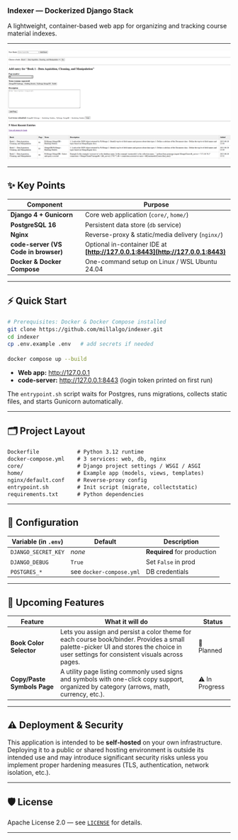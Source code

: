 ### Indexer — Dockerized Django Stack

A lightweight, container-based web app for organizing and tracking course material indexes.

---

![Main dashboard](docs/images/screenshot.png)

---

## ✨ Key Points

| Component                            | Purpose                                                                         |
| ------------------------------------ | ------------------------------------------------------------------------------- |
| **Django 4 + Gunicorn**              | Core web application (`core/`, `home/`)                                         |
| **PostgreSQL 16**                    | Persistent data store (`db` service)                                            |
| **Nginx**                            | Reverse-proxy & static/media delivery (`nginx/`)                                |
| **code-server (VS Code in browser)** | Optional in-container IDE at **[http://127.0.0.1:8443](http://127.0.0.1:8443)** |
| **Docker & Docker Compose**          | One-command setup on Linux / WSL Ubuntu 24.04                                   |

---

## ⚡ Quick Start

```bash
# Prerequisites: Docker & Docker Compose installed
git clone https://github.com/millalgo/indexer.git
cd indexer
cp .env.example .env   # add secrets if needed

docker compose up --build
```

* **Web app:** <a href="http://127.0.0.1" target="_blank" rel="noopener noreferrer">http://127.0.0.1</a>
* **code-server:** <a href="http://127.0.0.1:8443" target="_blank" rel="noopener noreferrer">http://127.0.0.1:8443</a> (login token printed on first run)

The `entrypoint.sh` script waits for Postgres, runs migrations, collects static files, and starts Gunicorn automatically.

---

## 🗂️ Project Layout

```
Dockerfile            # Python 3.12 runtime
docker-compose.yml    # 3 services: web, db, nginx
core/                 # Django project settings / WSGI / ASGI
home/                 # Example app (models, views, templates)
nginx/default.conf    # Reverse-proxy config
entrypoint.sh         # Init script (migrate, collectstatic)
requirements.txt      # Python dependencies
```

---

## 🔧 Configuration

| Variable (in `.env`) | Default                  | Description                 |
| -------------------- | ------------------------ | --------------------------- |
| `DJANGO_SECRET_KEY`  | *none*                   | **Required** for production |
| `DJANGO_DEBUG`       | `True`                   | Set `False` in prod         |
| `POSTGRES_*`         | see `docker-compose.yml` | DB credentials              |

---

## 🚧 Upcoming Features

| Feature                    | What it will do                                                                                                                                                                       | Status     |
| -------------------------- | ------------------------------------------------------------------------------------------------------------------------------------------------------------------------------------- | ---------- |
| **Book Color Selector**    | Lets you assign and persist a color theme for each course book/binder. Provides a small palette-picker UI and stores the choice in user settings for consistent visuals across pages. | 🎯 Planned |
| **Copy/Paste Symbols Page**| A utility page listing commonly used signs and symbols with one-click copy support, organized by category (arrows, math, currency, etc.). | ⚠️ In Progress |


---

## ⚠️ Deployment & Security

This application is intended to be **self‑hosted** on your own infrastructure. Deploying it to a public or shared hosting environment is outside its intended use and may introduce significant security risks unless you implement proper hardening measures (TLS, authentication, network isolation, etc.).

---

## 🛡️ License

Apache License 2.0 — see [`LICENSE`](LICENSE) for details.

---
